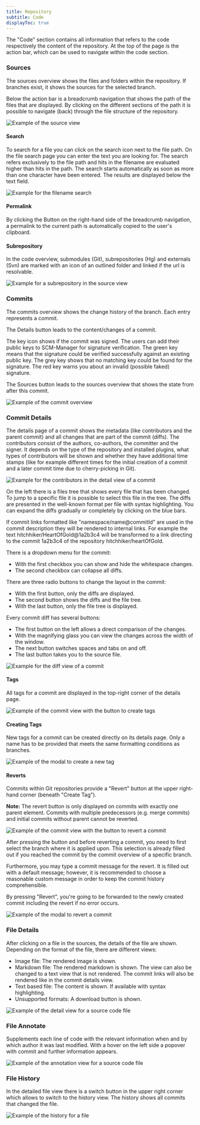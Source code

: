 ```yaml
---
title: Repository
subtitle: Code
displayToc: true
---
```

The "Code" section contains all information that refers to the code respectively the content of the repository. At the top of the page is the action bar, which can be used to navigate within the code section.

### Sources
The sources overview shows the files and folders within the repository. If branches exist, it shows the sources for the selected branch.

Below the action bar is a breadcrumb navigation that shows the path of the files that are displayed. By clicking on the different sections of the path it is possible to navigate (back) through the file structure of the repository.

![Example of the source view](assets/repository-code-sourcesView.png)

#### Search

To search for a file you can click on the search icon next to the file path.
On the file search page you can enter the text you are looking for.
The search refers exclusively to the file path and
hits in the filename are evaluated higher than hits in the path.
The search starts automatically as soon as more than one character have been entered.
The results are displayed below the text field.

![Example for the filename search](assets/repository-code-filepathsearch.png)

#### Permalink

By clicking the Button on the right-hand side of the breadcrumb navigation, a permalink to the current path is
automatically copied to the user's clipboard.

#### Subrepository

In the code overview, submodules (Git), subrepositories (Hg) and externals (Svn) are marked with an icon of an outlined folder and linked if the url is resolvable.

![Example for a subrepository in the source view](assets/repository-code-subrepository.png)

### Commits
The commits overview shows the change history of the branch. Each entry represents a commit. 

The Details button leads to the content/changes of a commit.

The key icon shows if the commit was signed. The users can add their public keys to SCM-Manager for signature verification. The green key means that the signature could be verified successfully against an existing public key. The grey key shows that no matching key could be found for the signature. The red key warns you about an invalid (possible faked) signature.

The Sources button leads to the sources overview that shows the state from after this commit.

![Example of the commit overview](assets/repository-code-changesetsView.png)

### Commit Details
The details page of a commit shows the metadata (like contributors and the parent commit) and all changes that are part of the commit (diffs). 
The contributors consist of the authors, co-authors, the committer and the signer. It depends on the type of the repository
and installed plugins, what types of contributors will be shown and whether they have additional time stamps (like
for example different times for the initial creation of a commit and a later commit time due to cherry-picking in Git). 

![Example for the contributors in the detail view of a commit](assets/repository-code-changesetContributors.png)

On the left there is a files tree that shows every file that has been changed.
To jump to a specific file it is possible to select this file in the tree.
The diffs are presented in the well-known format per file with syntax highlighting. 
You can expand the diffs gradually or completely by clicking on the blue bars.

If commit links formatted like "namespace/name@commitId" are used in the commit description they will be rendered to internal links.
For example the text hitchhiker/HeartOfGold@1a2b3c4 will be transformed to a link directing to the commit 1a2b3c4 of the repository hitchhiker/heartOfGold.

There is a dropdown menu for the commit:
- With the first checkbox you can show and hide the whitespace changes.
- The second checkbox can collapse all diffs.

There are three radio buttons to change the layout in the commit:
- With the first button, only the diffs are displayed.
- The second button shows the diffs and the file tree.
- With the last button, only the file tree is displayed.

Every commit diff has several buttons:
- The first button on the left allows a direct comparison of the changes.
- With the magnifying glass you can view the changes across the width of the window.
- The next button switches spaces and tabs on and off.
- The last button takes you to the source file.

![Example for the diff view of a commit](assets/repository-code-changesetDetails.png)

#### Tags

All tags for a commit are displayed in the top-right corner of the details page.

![Example of the commit view with the button to create tags](assets/repository-code-changeset-with-tag.png)

#### Creating Tags
New tags for a commit can be created directly on its details page.
Only a name has to be provided that meets the same formatting conditions as branches.

![Example of the modal to create a new tag](assets/repository-code-changeset-create-tag.png)

#### Reverts
Commits within Git repositories provide a "Revert" button at the upper right-hand corner (beneath "Create Tag").

**Note:** The revert button is only displayed on commits with exactly one parent element.
Commits with multiple predecessors (e.g. merge commits) and initial commits without parent cannot be reverted.

![Example of the commit view with the button to revert a commit](assets/repository-code-changeset-revert.png)

After pressing the button and before reverting a commit, you need to first select the branch where it is applied upon.
This selection is already filled out if you reached the commit by the commit overview of a specific branch.

Furthermore, you may type a commit message for the revert. 
It is filled out with a default message; however, it is recommended to choose a reasonable custom message in order to keep the commit history comprehensible.

By pressing "Revert", you're going to be forwarded to the newly created commit including the revert if no error occurs.

![Example of the modal to revert a commit](assets/repository-code-changeset-revert-modal.png)

### File Details
After clicking on a file in the sources, the details of the file are shown. Depending on the format of the file, there are different views:

- Image file: The rendered image is shown.
- Markdown file: The rendered markdown is shown. The view can also be changed to a text view that is not rendered. The commit links will also be rendered like in the commit details view.
- Text based file: The content is shown. If available with syntax highlighting.
- Unsupported formats: A download button is shown.

![Example of the detail view for a source code file](assets/repository-code-fileViewer.png)

### File Annotate
Supplements each line of code with the relevant information when and by which author it was last modified. With a hover on the left side a popover with commit and further information appears.

![Example of the annotation view for a source code file](assets/repository-code-fileAnnotate.png)

### File History
In the detailed file view there is a switch button in the upper right corner which allows to switch to the history view. The history shows all commits that changed the file.

![Example of the history for a file](assets/repository-code-fileHistory.png)
